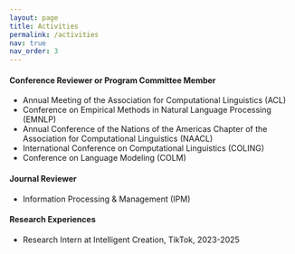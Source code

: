 ```yaml
---
layout: page
title: Activities
permalink: /activities
nav: true
nav_order: 3
---
```


<h4>Conference Reviewer or Program Committee Member</h4>
<ul>
  <li>Annual Meeting of the Association for Computational Linguistics (ACL)</li>
  <li>Conference on Empirical Methods in Natural Language Processing (EMNLP)</li>
  <li>Annual Conference of the Nations of the Americas Chapter of the Association for Computational Linguistics (NAACL)</li>
  <li>International Conference on Computational Linguistics (COLING)</li>
  <li>Conference on Language Modeling (COLM)</li>
</ul>

<h4>Journal Reviewer</h4>
<ul>
  <li>Information Processing & Management (IPM)</li>
</ul>

<h4>Research Experiences</h4>
<ul>
  <li>Research Intern at Intelligent Creation, TikTok, 2023-2025</li>
</ul>
